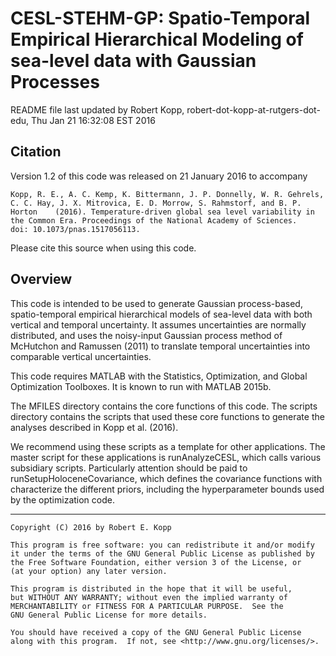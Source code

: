 # CESL-STEHM-GP: Spatio-Temporal Empirical Hierarchical Modeling of sea-level data with Gaussian Processes 

README file last updated by Robert Kopp, robert-dot-kopp-at-rutgers-dot-edu, Thu Jan 21 16:32:08 EST 2016

## Citation

Version 1.2 of this code was released on 21 January 2016 to accompany

	Kopp, R. E., A. C. Kemp, K. Bittermann, J. P. Donnelly, W. R. Gehrels, 	C. C. Hay, J. X. Mitrovica, E. D. Morrow, S. Rahmstorf, and B. P. Horton 	(2016). Temperature-driven global sea level variability in the Common Era. Proceedings of the National Academy of Sciences. 	doi: 10.1073/pnas.1517056113.
	
Please cite this source when using this code.

## Overview

This code is intended to be used to generate Gaussian process-based, spatio-temporal empirical hierarchical models of sea-level data with both vertical and temporal uncertainty. It assumes uncertainties are normally distributed, and uses the noisy-input Gaussian process method of McHutchon and Ramussen (2011) to translate temporal uncertainties into comparable vertical uncertainties.    

This code requires MATLAB with the Statistics, Optimization, and Global Optimization Toolboxes. It is known to run with MATLAB 2015b.

The MFILES directory contains the core functions of this code. The scripts directory contains the scripts that used these core functions to generate the analyses described in Kopp et al. (2016).

We recommend using these scripts as a template for other applications.   The master script for these applications is runAnalyzeCESL, which calls various subsidiary scripts. Particularly attention should be paid to runSetupHoloceneCovariance, which defines the covariance functions with characterize the different priors, including the hyperparameter bounds used by the optimization code. 

----

    Copyright (C) 2016 by Robert E. Kopp

    This program is free software: you can redistribute it and/or modify
    it under the terms of the GNU General Public License as published by
    the Free Software Foundation, either version 3 of the License, or
    (at your option) any later version.

    This program is distributed in the hope that it will be useful,
    but WITHOUT ANY WARRANTY; without even the implied warranty of
    MERCHANTABILITY or FITNESS FOR A PARTICULAR PURPOSE.  See the
    GNU General Public License for more details.

    You should have received a copy of the GNU General Public License
    along with this program.  If not, see <http://www.gnu.org/licenses/>.
